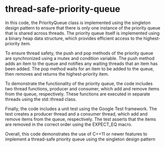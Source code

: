 # thread-safe-priority-queue
In this code, the PriorityQueue class is implemented using the singleton design pattern to ensure that there is only one instance of the priority queue that is shared across threads. The priority queue itself is implemented using a binary heap data structure, which provides efficient access to the highest-priority item.

To ensure thread safety, the push and pop methods of the priority queue are synchronized using a mutex and condition variable. The push method adds an item to the queue and notifies any waiting threads that an item has been added. The pop method waits for an item to be added to the queue, then removes and returns the highest-priority item.

To demonstrate the functionality of the priority queue, the code includes two thread functions, producer and consumer, which add and remove items from the queue, respectively. These functions are executed in separate threads using the std::thread class.

Finally, the code includes a unit test using the Google Test framework. The test creates a producer thread and a consumer thread, which add and remove items from the queue, respectively. The test asserts that the items are removed in the correct order using the EXPECT_EQ macro.

Overall, this code demonstrates the use of C++11 or newer features to implement a thread-safe priority queue using the singleton design pattern
